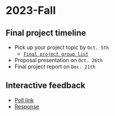 # 2023-Fall


## Final project timeline

- Pick up your project topic by `Oct. 5th`
  -   [`Final project group list`](https://docs.google.com/spreadsheets/d/1RG6qqq0jFPrRBsApseZqcwsO5BIPCLq3vC9epwKlP5I/edit?usp=sharing)   
- Proposal presentation on `Oct. 26th`
- Final project report on `Dec. 21th`



## Interactive feedback
- [Poll link](https://forms.gle/9G8ZT3BfhHmj4wnv6)
- [Response](https://docs.google.com/forms/d/1edoG4XJaAgARrq9S4artlCjaQW-f0nmntYyLhBfoi68/edit#responses)






<!-- - In class of Sept. 29th, please fill out  [`Final Project Team Roster`](https://docs.google.com/spreadsheets/d/1RG6qqq0jFPrRBsApseZqcwsO5BIPCLq3vC9epwKlP5I/edit?usp=sharing)  -->

<!--  **Presentation order on Dec. 22: ['I', 'C', 'A', 'J', 'B', 'H', 'D', 'F', 'G', 'K', 'E']** -->


<!-- Presentation order on Oct. 20: ['F', 'A', 'E', 'C', 'D', 'B'] -->


<!--
```python
import random
groups = ['A','B','C','D','E','F','G','H','I','J','K']
#print (groups)
random.shuffle(groups)
print (groups)
```
-->




<!--  
# Midterm Statistics 

- $S_{scaled} = 100 \times\sqrt{\frac{S_{original}}{100}}$

- Average score = 86.40


- Standard deviation = 12.47
-->


<!--
import numpy as np

def generate_schedule(lst, previous_pairs=[]):
    if len(lst) < 2:
        return [[]]
    
    schedule = []
    
    if len(lst) % 2 == 1:
        for i in range(len(lst)):
            for result in generate_schedule(lst[:i] + lst[i + 1:], previous_pairs):
                schedule.append(result)
    else:
        a = lst[0]
        for i in range(1, len(lst)):
            pair = (a, lst[i])
            if pair not in previous_pairs and (pair[1], pair[0]) not in previous_pairs:
                new_previous_pairs = previous_pairs + [pair]
                for rest in generate_schedule(lst[1:i] + lst[i + 1:], new_previous_pairs):
                    schedule.append([pair] + rest)

    return schedule

def print_schedule(schedule):
    for round_num, round_pairs in enumerate(schedule, 1):
        print(f"\nRound {round_num}:")
        for pair_num, pair in enumerate(round_pairs, 1):
            print(f"\t Group {pair_num}: {pair}")

def find_pair_list(round_list):
    pair_a, pair_b, pair_c = round_list
    return pair_a, pair_b, pair_c

group_list = ["A", "B", "C", "D", "E", "F", "G", "H"]

schedule = generate_schedule(group_list)

for index in range(len(schedule)):
    round_list = schedule[index]
    index_temp = index
    for check_list in schedule[index+1:]:
        index_temp += 1 
        if any(pair in check_list for pair in round_list):
            replacement = [('x', 'x')] * len(schedule[0])
            schedule[index_temp] = replacement

schedule = [row for row in schedule if not all(pair == ('x', 'x') for pair in row)]
display(schedule)
print(" === Pairing up ===")
print_schedule(schedule)
-->
